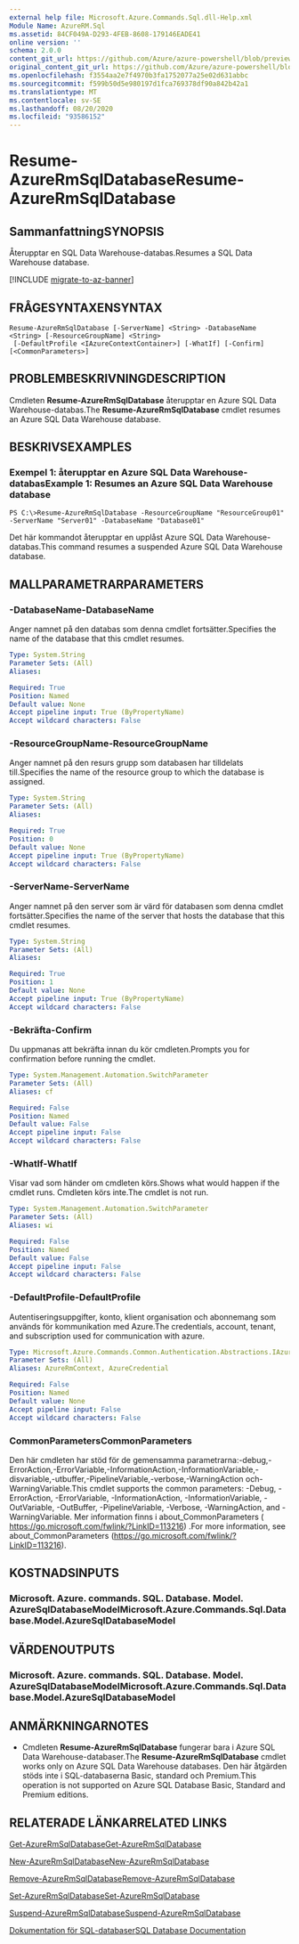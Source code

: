 ```yaml
---
external help file: Microsoft.Azure.Commands.Sql.dll-Help.xml
Module Name: AzureRM.Sql
ms.assetid: 84CF049A-D293-4FEB-8608-179146EADE41
online version: ''
schema: 2.0.0
content_git_url: https://github.com/Azure/azure-powershell/blob/preview/src/ResourceManager/Sql/Commands.Sql/help/Resume-AzureRmSqlDatabase.md
original_content_git_url: https://github.com/Azure/azure-powershell/blob/preview/src/ResourceManager/Sql/Commands.Sql/help/Resume-AzureRmSqlDatabase.md
ms.openlocfilehash: f3554aa2e7f4970b3fa1752077a25e02d631abbc
ms.sourcegitcommit: f599b50d5e980197d1fca769378df90a842b42a1
ms.translationtype: MT
ms.contentlocale: sv-SE
ms.lasthandoff: 08/20/2020
ms.locfileid: "93586152"
---
```

# <span data-ttu-id="09730-101">Resume-AzureRmSqlDatabase</span><span class="sxs-lookup"><span data-stu-id="09730-101">Resume-AzureRmSqlDatabase</span></span>

## <span data-ttu-id="09730-102">Sammanfattning</span><span class="sxs-lookup"><span data-stu-id="09730-102">SYNOPSIS</span></span>
<span data-ttu-id="09730-103">Återupptar en SQL Data Warehouse-databas.</span><span class="sxs-lookup"><span data-stu-id="09730-103">Resumes a SQL Data Warehouse database.</span></span>

[!INCLUDE [migrate-to-az-banner](../../includes/migrate-to-az-banner.md)]

## <span data-ttu-id="09730-104">FRÅGESYNTAXEN</span><span class="sxs-lookup"><span data-stu-id="09730-104">SYNTAX</span></span>

```
Resume-AzureRmSqlDatabase [-ServerName] <String> -DatabaseName <String> [-ResourceGroupName] <String>
 [-DefaultProfile <IAzureContextContainer>] [-WhatIf] [-Confirm] [<CommonParameters>]
```

## <span data-ttu-id="09730-105">PROBLEMBESKRIVNING</span><span class="sxs-lookup"><span data-stu-id="09730-105">DESCRIPTION</span></span>
<span data-ttu-id="09730-106">Cmdleten **Resume-AzureRmSqlDatabase** återupptar en Azure SQL Data Warehouse-databas.</span><span class="sxs-lookup"><span data-stu-id="09730-106">The **Resume-AzureRmSqlDatabase** cmdlet resumes an Azure SQL Data Warehouse database.</span></span>

## <span data-ttu-id="09730-107">BESKRIVS</span><span class="sxs-lookup"><span data-stu-id="09730-107">EXAMPLES</span></span>

### <span data-ttu-id="09730-108">Exempel 1: återupptar en Azure SQL Data Warehouse-databas</span><span class="sxs-lookup"><span data-stu-id="09730-108">Example 1: Resumes an Azure SQL Data Warehouse database</span></span>
```
PS C:\>Resume-AzureRmSqlDatabase -ResourceGroupName "ResourceGroup01" -ServerName "Server01" -DatabaseName "Database01"
```

<span data-ttu-id="09730-109">Det här kommandot återupptar en upplåst Azure SQL Data Warehouse-databas.</span><span class="sxs-lookup"><span data-stu-id="09730-109">This command resumes a suspended Azure SQL Data Warehouse database.</span></span>

## <span data-ttu-id="09730-110">MALLPARAMETRAR</span><span class="sxs-lookup"><span data-stu-id="09730-110">PARAMETERS</span></span>

### <span data-ttu-id="09730-111">-DatabaseName</span><span class="sxs-lookup"><span data-stu-id="09730-111">-DatabaseName</span></span>
<span data-ttu-id="09730-112">Anger namnet på den databas som denna cmdlet fortsätter.</span><span class="sxs-lookup"><span data-stu-id="09730-112">Specifies the name of the database that this cmdlet resumes.</span></span>

```yaml
Type: System.String
Parameter Sets: (All)
Aliases: 

Required: True
Position: Named
Default value: None
Accept pipeline input: True (ByPropertyName)
Accept wildcard characters: False
```

### <span data-ttu-id="09730-113">-ResourceGroupName</span><span class="sxs-lookup"><span data-stu-id="09730-113">-ResourceGroupName</span></span>
<span data-ttu-id="09730-114">Anger namnet på den resurs grupp som databasen har tilldelats till.</span><span class="sxs-lookup"><span data-stu-id="09730-114">Specifies the name of the resource group to which the database is assigned.</span></span>

```yaml
Type: System.String
Parameter Sets: (All)
Aliases: 

Required: True
Position: 0
Default value: None
Accept pipeline input: True (ByPropertyName)
Accept wildcard characters: False
```

### <span data-ttu-id="09730-115">-ServerName</span><span class="sxs-lookup"><span data-stu-id="09730-115">-ServerName</span></span>
<span data-ttu-id="09730-116">Anger namnet på den server som är värd för databasen som denna cmdlet fortsätter.</span><span class="sxs-lookup"><span data-stu-id="09730-116">Specifies the name of the server that hosts the database that this cmdlet resumes.</span></span>

```yaml
Type: System.String
Parameter Sets: (All)
Aliases: 

Required: True
Position: 1
Default value: None
Accept pipeline input: True (ByPropertyName)
Accept wildcard characters: False
```

### <span data-ttu-id="09730-117">-Bekräfta</span><span class="sxs-lookup"><span data-stu-id="09730-117">-Confirm</span></span>
<span data-ttu-id="09730-118">Du uppmanas att bekräfta innan du kör cmdleten.</span><span class="sxs-lookup"><span data-stu-id="09730-118">Prompts you for confirmation before running the cmdlet.</span></span>

```yaml
Type: System.Management.Automation.SwitchParameter
Parameter Sets: (All)
Aliases: cf

Required: False
Position: Named
Default value: False
Accept pipeline input: False
Accept wildcard characters: False
```

### <span data-ttu-id="09730-119">-WhatIf</span><span class="sxs-lookup"><span data-stu-id="09730-119">-WhatIf</span></span>
<span data-ttu-id="09730-120">Visar vad som händer om cmdleten körs.</span><span class="sxs-lookup"><span data-stu-id="09730-120">Shows what would happen if the cmdlet runs.</span></span>
<span data-ttu-id="09730-121">Cmdleten körs inte.</span><span class="sxs-lookup"><span data-stu-id="09730-121">The cmdlet is not run.</span></span>

```yaml
Type: System.Management.Automation.SwitchParameter
Parameter Sets: (All)
Aliases: wi

Required: False
Position: Named
Default value: False
Accept pipeline input: False
Accept wildcard characters: False
```

### <span data-ttu-id="09730-122">-DefaultProfile</span><span class="sxs-lookup"><span data-stu-id="09730-122">-DefaultProfile</span></span>
<span data-ttu-id="09730-123">Autentiseringsuppgifter, konto, klient organisation och abonnemang som används för kommunikation med Azure.</span><span class="sxs-lookup"><span data-stu-id="09730-123">The credentials, account, tenant, and subscription used for communication with azure.</span></span>

```yaml
Type: Microsoft.Azure.Commands.Common.Authentication.Abstractions.IAzureContextContainer
Parameter Sets: (All)
Aliases: AzureRmContext, AzureCredential

Required: False
Position: Named
Default value: None
Accept pipeline input: False
Accept wildcard characters: False
```

### <span data-ttu-id="09730-124">CommonParameters</span><span class="sxs-lookup"><span data-stu-id="09730-124">CommonParameters</span></span>
<span data-ttu-id="09730-125">Den här cmdleten har stöd för de gemensamma parametrarna:-debug,-ErrorAction,-ErrorVariable,-InformationAction,-InformationVariable,-disvariable,-utbuffer,-PipelineVariable,-verbose,-WarningAction och-WarningVariable.</span><span class="sxs-lookup"><span data-stu-id="09730-125">This cmdlet supports the common parameters: -Debug, -ErrorAction, -ErrorVariable, -InformationAction, -InformationVariable, -OutVariable, -OutBuffer, -PipelineVariable, -Verbose, -WarningAction, and -WarningVariable.</span></span> <span data-ttu-id="09730-126">Mer information finns i about_CommonParameters ( https://go.microsoft.com/fwlink/?LinkID=113216) .</span><span class="sxs-lookup"><span data-stu-id="09730-126">For more information, see about_CommonParameters (https://go.microsoft.com/fwlink/?LinkID=113216).</span></span>

## <span data-ttu-id="09730-127">KOSTNADS</span><span class="sxs-lookup"><span data-stu-id="09730-127">INPUTS</span></span>

### <span data-ttu-id="09730-128">Microsoft. Azure. commands. SQL. Database. Model. AzureSqlDatabaseModel</span><span class="sxs-lookup"><span data-stu-id="09730-128">Microsoft.Azure.Commands.Sql.Database.Model.AzureSqlDatabaseModel</span></span>

## <span data-ttu-id="09730-129">VÄRDEN</span><span class="sxs-lookup"><span data-stu-id="09730-129">OUTPUTS</span></span>

### <span data-ttu-id="09730-130">Microsoft. Azure. commands. SQL. Database. Model. AzureSqlDatabaseModel</span><span class="sxs-lookup"><span data-stu-id="09730-130">Microsoft.Azure.Commands.Sql.Database.Model.AzureSqlDatabaseModel</span></span>

## <span data-ttu-id="09730-131">ANMÄRKNINGAR</span><span class="sxs-lookup"><span data-stu-id="09730-131">NOTES</span></span>
* <span data-ttu-id="09730-132">Cmdleten **Resume-AzureRmSqlDatabase** fungerar bara i Azure SQL Data Warehouse-databaser.</span><span class="sxs-lookup"><span data-stu-id="09730-132">The **Resume-AzureRmSqlDatabase** cmdlet works only on Azure SQL Data Warehouse databases.</span></span> <span data-ttu-id="09730-133">Den här åtgärden stöds inte i SQL-databaserna Basic, standard och Premium.</span><span class="sxs-lookup"><span data-stu-id="09730-133">This operation is not supported on Azure SQL Database Basic, Standard and Premium editions.</span></span>

## <span data-ttu-id="09730-134">RELATERADE LÄNKAR</span><span class="sxs-lookup"><span data-stu-id="09730-134">RELATED LINKS</span></span>

[<span data-ttu-id="09730-135">Get-AzureRmSqlDatabase</span><span class="sxs-lookup"><span data-stu-id="09730-135">Get-AzureRmSqlDatabase</span></span>](./Get-AzureRmSqlDatabase.md)

[<span data-ttu-id="09730-136">New-AzureRmSqlDatabase</span><span class="sxs-lookup"><span data-stu-id="09730-136">New-AzureRmSqlDatabase</span></span>](./New-AzureRmSqlDatabase.md)

[<span data-ttu-id="09730-137">Remove-AzureRmSqlDatabase</span><span class="sxs-lookup"><span data-stu-id="09730-137">Remove-AzureRmSqlDatabase</span></span>](./Remove-AzureRmSqlDatabase.md)

[<span data-ttu-id="09730-138">Set-AzureRmSqlDatabase</span><span class="sxs-lookup"><span data-stu-id="09730-138">Set-AzureRmSqlDatabase</span></span>](./Set-AzureRmSqlDatabase.md)

[<span data-ttu-id="09730-139">Suspend-AzureRmSqlDatabase</span><span class="sxs-lookup"><span data-stu-id="09730-139">Suspend-AzureRmSqlDatabase</span></span>](./Suspend-AzureRmSqlDatabase.md)

[<span data-ttu-id="09730-140">Dokumentation för SQL-databaser</span><span class="sxs-lookup"><span data-stu-id="09730-140">SQL Database Documentation</span></span>](https://docs.microsoft.com/azure/sql-database/)


